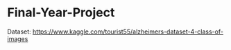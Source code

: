 # Final-Year-Project

Dataset: https://www.kaggle.com/tourist55/alzheimers-dataset-4-class-of-images
